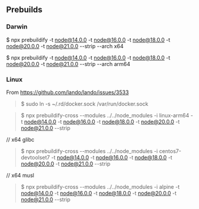 ## Prebuilds

### Darwin

$ npx prebuildify -t node@14.0.0 -t node@16.0.0 -t node@18.0.0 -t node@20.0.0 -t node@21.0.0 --strip --arch x64

$ npx prebuildify -t node@14.0.0 -t node@16.0.0 -t node@18.0.0 -t node@20.0.0 -t node@21.0.0 --strip --arch arm64

### Linux

From https://github.com/lando/lando/issues/3533
> $ sudo ln -s ~/.rd/docker.sock /var/run/docker.sock

> $ npx prebuildify-cross --modules ../../node_modules -i linux-arm64 -t node@14.0.0 -t node@16.0.0 -t node@18.0.0 -t node@20.0.0 -t node@21.0.0 --strip

// x64 glibc
> $ npx prebuildify-cross --modules ../../node_modules -i centos7-devtoolset7 -t node@14.0.0 -t node@16.0.0 -t node@18.0.0 -t node@20.0.0 -t node@21.0.0 --strip

// x64 musl
> $ npx prebuildify-cross --modules ../../node_modules -i alpine -t node@14.0.0 -t node@16.0.0 -t node@18.0.0 -t node@20.0.0 -t node@21.0.0 --strip